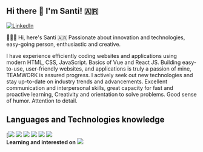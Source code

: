 ## Hi there 👋  I'm Santi! 🇦🇷


[![LinkedIn](https://img.shields.io/static/v1?label=LinkedIn&message=%20&color=red&logo=LinkedIn&style=flat-square&logoColor=white)](https://www.linkedin.com/in/santiago-requelme/)


👨🏾‍💻 Hi, here's Santi 🇦🇷 Passionate about innovation and technologies, easy-going person, enthusiastic and creative.

I have experience efficiently coding websites and applications using modern HTML, CSS, JavaScript. Basics of Vue and React JS. 
Building easy-to-use, user-friendly websites, and applications is truly a passion of mine, TEAMWORK is assured progress.
 I actively seek out new technologies and stay up-to-date on industry trends and advancements. 
Excellent communication and interpersonal skills, great capacity for fast and proactive learning, 
Creativity and orientation to solve problems. Good sense of humor. Attention to detail.

## Languages and Technologies knowledge
[<img src="https://img.shields.io/badge/-JavaScript-black?style=flat-square&logo=javascript"/>
<img src="https://img.shields.io/badge/-HTML5-E34F26?style=flat-square&logo=html5&logoColor=white"/>
<img src="https://img.shields.io/badge/-SASS-ed9ac2?style=flat-square&logo=sass"/>
<img src="https://img.shields.io/badge/-CSS3-1572B6?style=flat-square&logo=css3"/>
<img src="https://img.shields.io/badge/-Figma-ffbaba?style=flat-square&logo=figma"/>
<img src="https://img.shields.io/badge/-GitHub-181717?style=flat-square&logo=github"/>
<br>
**Learning and interested on**
<img src="https://img.shields.io/badge/-React-black?style=flat-square&logo=react"/>

